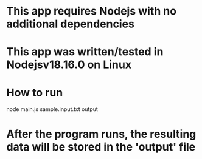# This app requires Nodejs with no additional dependencies
# This app was written/tested in Nodejsv18.16.0 on Linux

# How to run
node main.js sample.input.txt output

# After the program runs, the resulting data will be stored in the 'output' file
